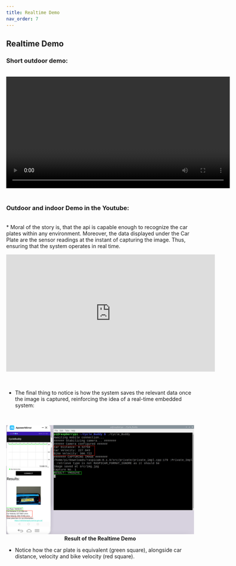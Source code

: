 ```yaml
---
title: Realtime Demo
nav_order: 7
---
```


## Realtime Demo
### Short outdoor demo:
<br>
<div align="center">
  <video width="600" controls>
    <source src="videos/outdoor-demo-fix1.mp4" type="video/mp4">
  </video>
</div>
<br>

### Outdoor and indoor Demo in the Youtube:
<br>
* Moral of the story is, that the api is capable enough to recognize the car plates within any environment. Moreover, the data displayed under the Car Plate are the sensor readings at the instant of capturing the image. Thus, ensuring that the system operates in real time. <br>
<p align="center">
 <iframe width="560" height="315" src="https://www.youtube.com/embed/NPxJzn9jRe8" title="YouTube video player" frameborder="0" allow="accelerometer; autoplay; clipboard-write; encrypted-media; gyroscope; picture-in-picture" allowfullscreen></iframe>
</p>

<br>

* The final thing to notice is how the system saves the relevant data once the image is captured, reinforcing the idea of a real-time embedded system:

<br>

<p align="center">
  <img src="images/Results+RealTime.png" width="700">
  <br>   
  <b>Result of the Realtime Demo</b>    
</p>

* Notice how the car plate is equivalent (green square), alongside car distance, velocity and bike velocity (red square).
<br><br />


